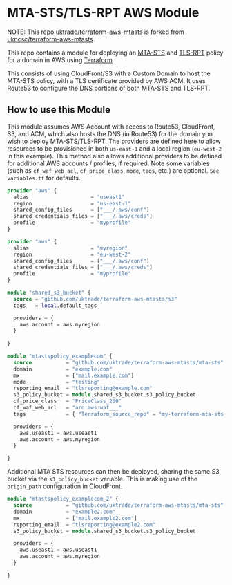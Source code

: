 # MTA-STS/TLS-RPT AWS Module

NOTE: This repo [uktrade/terraform-aws-mtasts](https://github.com/uktrade/terraform-aws-mtasts) is forked from [ukncsc/terraform-aws-mtasts](https://github.com/ukncsc/terraform-aws-mtasts).

This repo contains a module for deploying an [MTA-STS](https://tools.ietf.org/html/rfc8461) and [TLS-RPT](https://tools.ietf.org/html/rfc8460) policy for a domain in AWS using [Terraform](https://www.terraform.io/).

This consists of using CloudFront/S3 with a Custom Domain to host the MTA-STS policy, with a TLS certificate provided by AWS ACM. It uses Route53 to configure the DNS portions of both MTA-STS and TLS-RPT.

## How to use this Module

This module assumes AWS Account with access to Route53, CloudFront, S3, and ACM, which also hosts the DNS (in Route53) for the domain you wish to deploy MTA-STS/TLS-RPT.
The providers are defined here to allow resources to be provisioned in both `us-east-1` and a local region (`eu-west-2` in this example). This method also allows additional providers to be defined for additional AWS accounts / profiles, if required.
Note some variables (such as `cf_waf_web_acl`, `cf_price_class`, `mode`, `tags`, etc.) are optional. `See variables.tf` for defaults.

```terraform
provider "aws" {
  alias                    = "useast1"
  region                   = "us-east-1"
  shared_config_files      = ["___/.aws/conf"]
  shared_credentials_files = ["___/.aws/creds"]
  profile                  = "myprofile"
}

provider "aws" {
  alias                    = "myregion"
  region                   = "eu-west-2"
  shared_config_files      = ["___/.aws/conf"]
  shared_credentials_files = ["___/.aws/creds"]
  profile                  = "myprofile"
}

module "shared_s3_bucket" {
  source = "github.com/uktrade/terraform-aws-mtasts/s3"
  tags   = local.default_tags

  providers = {
    aws.account = aws.myregion
  }
  
}

module "mtastspolicy_examplecom" {
  source           = "github.com/uktrade/terraform-aws-mtasts/mta-sts"
  domain           = "example.com"
  mx               = ["mail.example.com"]
  mode             = "testing"
  reporting_email  = "tlsreporting@example.com"
  s3_policy_bucket = module.shared_s3_bucket.s3_policy_bucket
  cf_price_class   = "PriceClass_200"
  cf_waf_web_acl   = "arn:aws:waf___"
  tags             = { "Terraform_source_repo" = "my-terraform-mta-sts-repo" }

  providers = {
    aws.useast1 = aws.useast1
    aws.account = aws.myregion
  }

}
```

Additional MTA STS resources can then be deployed, sharing the same S3 bucket via the `s3_policy_bucket` variable. This is making use of the `origin_path` configuration in CloudFront.

```terraform
module "mtastspolicy_examplecom_2" {
  source           = "github.com/uktrade/terraform-aws-mtasts/mta-sts"
  domain           = "example2.com"
  mx               = ["mail.example2.com"]
  reporting_email  = "tlsreporting@example2.com"
  s3_policy_bucket = module.shared_s3_bucket.s3_policy_bucket

  providers = {
    aws.useast1 = aws.useast1
    aws.account = aws.myregion
  }

}
```